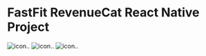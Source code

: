 # FastFit RevenueCat React Native Project
<img src="https://res.cloudinary.com/chuksmbanaso/image/upload/v1692508621/Screenshot_1692508262_jccuec.png" title="icon" alt="icon">..
<img src="https://res.cloudinary.com/chuksmbanaso/image/upload/v1692508636/Screenshot_1692508284_jzcw1v.png" title="icon" alt="icon">..
<img src="https://res.cloudinary.com/chuksmbanaso/image/upload/v1692508642/Screenshot_1692508317_lrgrk6.png" title="icon" alt="icon">..
